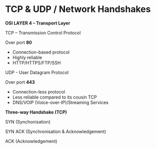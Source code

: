 # TCP & UDP / Network Handshakes
**OSI LAYER 4 – Transport Layer**

TCP – Transmission Control Protocol

Over port **80**

*   Connection-based protocol
*   Highly reliable
*   HTTP/HTTPS/FTP/SSH

UDP - User Datagram Protocol

Over port **443**

*   Connection-less protocol
*   Less reliable compared to its cousin TCP
*   DNS/VOIP (Voice-over-IP)/Streaming Services

**Three-way Handshake (TCP)**

SYN (Synchonisation)

SYN ACK (Synchronisation & Acknowledgement)

ACK (Acknowledgement)